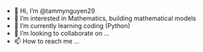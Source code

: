 - 👋 Hi, I’m @tammynguyen29
- 👀 I’m interested in Mathematics, building mathematical models
- 🌱 I’m currently learning coding (Python)
- 💞️ I’m looking to collaborate on ...
- 📫 How to reach me ...

<!---
tammynguyen29/tammynguyen29 is a ✨ special ✨ repository because its `README.md` (this file) appears on your GitHub profile.
You can click the Preview link to take a look at your changes.
--->
